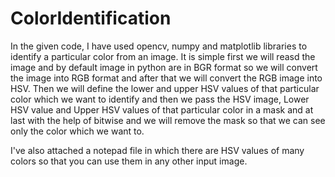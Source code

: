 # ColorIdentification

In the given code, I have used opencv, numpy and matplotlib libraries to identify a particular color from an image. It is simple first we will reasd the image and by default image in python are in BGR format so we will convert the image into RGB format and after that we will convert the RGB image into HSV. Then we will define the lower and upper HSV values of that particular color which we want to identify and then we pass the HSV image, Lower HSV value and Upper HSV values of that particular color in a mask and at last with the help of bitwise and we will remove the mask so that we can see only the color which we want to. 

I've also attached a notepad file in which there are HSV values of many colors so that you can use them in any other input image.
